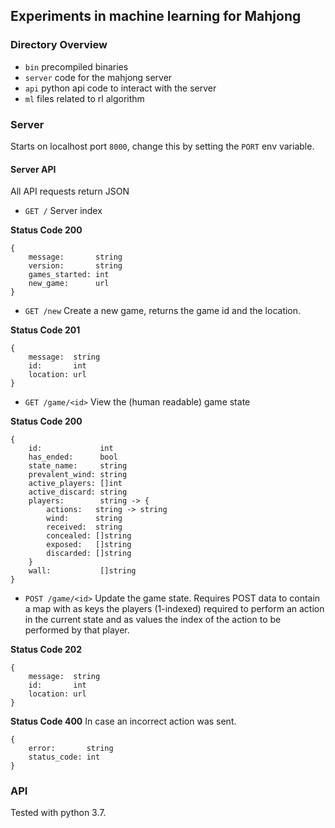 ## Experiments in machine learning for Mahjong

### Directory Overview

- `bin` precompiled binaries
- `server` code for the mahjong server
- `api` python api code to interact with the server
- `ml` files related to rl algorithm

### Server

Starts on localhost port `8000`, change this by setting the `PORT` env variable.

#### Server API
All API requests return JSON

- `GET /` Server index

**Status Code 200**
```
{
    message:       string
    version:       string
    games_started: int
    new_game:      url
}
```
- `GET /new` Create a new game, returns the game id and the location.
  
**Status Code 201**
```
{
    message:  string
    id:       int
    location: url    
}
```

- `GET /game/<id>` View the (human readable) game state
  
**Status Code 200**
```
{
    id:             int
    has_ended:      bool
    state_name:     string
    prevalent_wind: string
    active_players: []int
    active_discard: string
    players:        string -> {
        actions:   string -> string
        wind:      string
        received:  string
        concealed: []string
        exposed:   []string
        discarded: []string    
    }
    wall:           []string        
}
```
- `POST /game/<id>` Update the game state. Requires POST data to contain a map with as keys the players (1-indexed) required to perform an action in the current state and as values the index of the action to be performed by that player. 

**Status Code 202**
```
{
    message:  string
    id:       int
    location: url
}
```

**Status Code 400** In case an incorrect action was sent.
```
{
    error:       string
    status_code: int
}
```
### API

Tested with python 3.7.